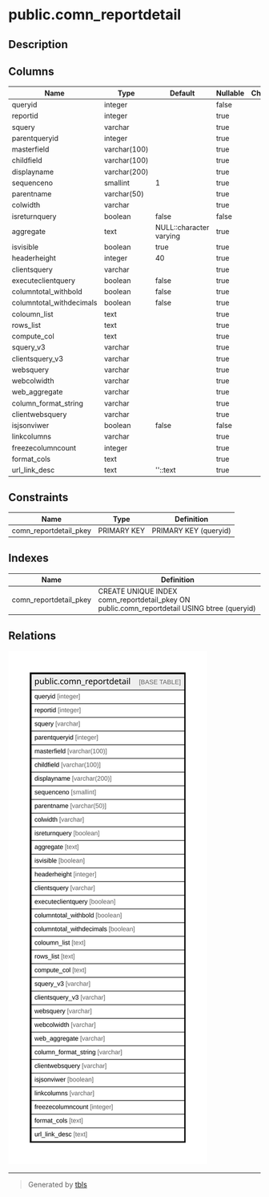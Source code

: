 # public.comn_reportdetail

## Description

## Columns

| Name | Type | Default | Nullable | Children | Parents | Comment |
| ---- | ---- | ------- | -------- | -------- | ------- | ------- |
| queryid | integer |  | false |  |  |  |
| reportid | integer |  | true |  |  |  |
| squery | varchar |  | true |  |  |  |
| parentqueryid | integer |  | true |  |  |  |
| masterfield | varchar(100) |  | true |  |  |  |
| childfield | varchar(100) |  | true |  |  |  |
| displayname | varchar(200) |  | true |  |  |  |
| sequenceno | smallint | 1 | true |  |  |  |
| parentname | varchar(50) |  | true |  |  |  |
| colwidth | varchar |  | true |  |  |  |
| isreturnquery | boolean | false | false |  |  |  |
| aggregate | text | NULL::character varying | true |  |  |  |
| isvisible | boolean | true | true |  |  |  |
| headerheight | integer | 40 | true |  |  |  |
| clientsquery | varchar |  | true |  |  |  |
| executeclientquery | boolean | false | true |  |  |  |
| columntotal_withbold | boolean | false | true |  |  |  |
| columntotal_withdecimals | boolean | false | true |  |  |  |
| coloumn_list | text |  | true |  |  |  |
| rows_list | text |  | true |  |  |  |
| compute_col | text |  | true |  |  |  |
| squery_v3 | varchar |  | true |  |  |  |
| clientsquery_v3 | varchar |  | true |  |  |  |
| websquery | varchar |  | true |  |  |  |
| webcolwidth | varchar |  | true |  |  |  |
| web_aggregate | varchar |  | true |  |  |  |
| column_format_string | varchar |  | true |  |  |  |
| clientwebsquery | varchar |  | true |  |  |  |
| isjsonviwer | boolean | false | false |  |  |  |
| linkcolumns | varchar |  | true |  |  |  |
| freezecolumncount | integer |  | true |  |  |  |
| format_cols | text |  | true |  |  |  |
| url_link_desc | text | ''::text | true |  |  |  |

## Constraints

| Name | Type | Definition |
| ---- | ---- | ---------- |
| comn_reportdetail_pkey | PRIMARY KEY | PRIMARY KEY (queryid) |

## Indexes

| Name | Definition |
| ---- | ---------- |
| comn_reportdetail_pkey | CREATE UNIQUE INDEX comn_reportdetail_pkey ON public.comn_reportdetail USING btree (queryid) |

## Relations

![er](public.comn_reportdetail.svg)

---

> Generated by [tbls](https://github.com/k1LoW/tbls)
